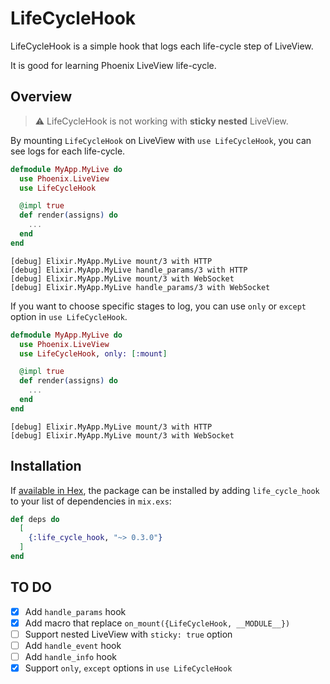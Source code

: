 # LifeCycleHook

LifeCycleHook is a simple hook that logs each life-cycle step of LiveView.

It is good for learning Phoenix LiveView life-cycle.

## Overview

> :warning: LifeCycleHook is not working with **sticky nested** LiveView.

By mounting `LifeCycleHook` on LiveView with `use LifeCycleHook`, you can see logs for each life-cycle.

```elixir
defmodule MyApp.MyLive do
  use Phoenix.LiveView
  use LifeCycleHook

  @impl true
  def render(assigns) do
    ...
  end
end
```

```
[debug] Elixir.MyApp.MyLive mount/3 with HTTP
[debug] Elixir.MyApp.MyLive handle_params/3 with HTTP
[debug] Elixir.MyApp.MyLive mount/3 with WebSocket
[debug] Elixir.MyApp.MyLive handle_params/3 with WebSocket
```

If you want to choose specific stages to log, you can use `only` or `except` option in `use LifeCycleHook`.

```elixir
defmodule MyApp.MyLive do
  use Phoenix.LiveView
  use LifeCycleHook, only: [:mount]

  @impl true
  def render(assigns) do
    ...
  end
end
```

```
[debug] Elixir.MyApp.MyLive mount/3 with HTTP
[debug] Elixir.MyApp.MyLive mount/3 with WebSocket
```

## Installation

If [available in Hex](https://hex.pm/docs/publish), the package can be installed
by adding `life_cycle_hook` to your list of dependencies in `mix.exs`:

```elixir
def deps do
  [
    {:life_cycle_hook, "~> 0.3.0"}
  ]
end
```

## TO DO

- [x] Add `handle_params` hook
- [x] Add macro that replace `on_mount({LifeCycleHook, __MODULE__})`
- [ ] Support nested LiveView with `sticky: true` option
- [ ] Add `handle_event` hook
- [ ] Add `handle_info` hook
- [x] Support `only`, `except` options in `use LifeCycleHook`
